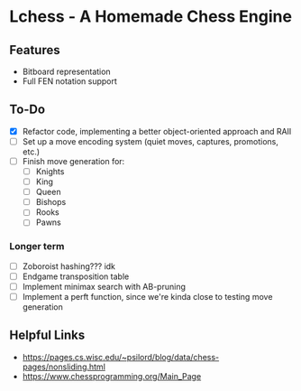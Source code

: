 # Lchess -  A Homemade Chess Engine

## Features
- Bitboard representation
- Full FEN notation support

## To-Do
- [x] Refactor code, implementing a better object-oriented approach and RAII
- [ ] Set up a move encoding system (quiet moves, captures, promotions, etc.)
- [ ] Finish move generation for:
  - [ ] Knights
  - [ ] King
  - [ ] Queen
  - [ ] Bishops
  - [ ] Rooks
  - [ ] Pawns

### Longer term
- [ ] Zoboroist hashing??? idk
- [ ] Endgame transposition table
- [ ] Implement minimax search with AB-pruning
- [ ] Implement a perft function, since we're kinda close to testing move generation

## Helpful Links
- https://pages.cs.wisc.edu/~psilord/blog/data/chess-pages/nonsliding.html
- https://www.chessprogramming.org/Main_Page
